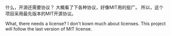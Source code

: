什么，开源还需要协议？
大概看了下各种协议，好像MIT用的挺广。
所以，这个项目采用最先版本的MIT开源协议。


What, there needs a license?
I don't kown much about licenses.
This project will follow the last version of MIT license.



